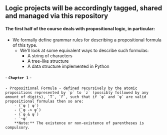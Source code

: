 ## **Logic projects will be accordingly tagged, shared and managed via this repository**

#### The first half of the course deals with propositional logic, in particular:
- We formally define grammar rules for describing a propositional formula of this type.
    - We'll look at some equivalent ways to describe such formulas:
        * A string of characters
        * A tree-like structure
        * A data structure implemented in Python


#### - `Chapter 1` -
    - Propositional Formula - defined recursively by the atomic propositions represented by `p` to `z` (possibly followed by any amount of digits), `T`, `F`, such that if `φ` and `ψ` are valid propositional formulas then so are:
        - (`φ | ψ`)
        - (`φ -> ψ`)
        - (`φ & ψ`)
        - `~φ`
        **Note:** The existence or non-existence of parentheses is compulsory.